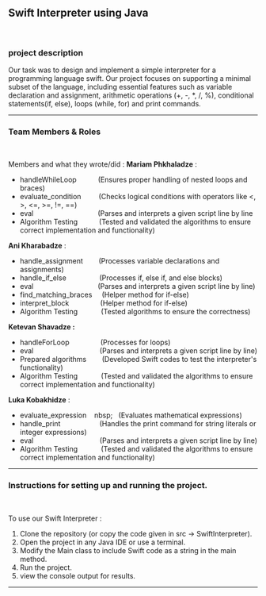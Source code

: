 ## **Swift Interpreter using Java**
&nbsp;
### **project description**

Our task was to design and implement a simple interpreter for a programming language swift.
Our project focuses on supporting a minimal subset of the language, including essential features such as variable declaration and assignment, arithmetic operations (+, -, *, /, %), conditional statements(if, else), loops (while, for)  and print commands.




____________________________________________
### **Team Members & Roles**
&nbsp;


Members and what they wrote/did :
**Mariam Phkhaladze** :
* handleWhileLoop&nbsp;&nbsp;&nbsp;&nbsp;&nbsp;&nbsp;&nbsp;&nbsp;&nbsp;&nbsp;&nbsp;(Ensures proper handling of nested loops and braces)
* evaluate_condition &nbsp;&nbsp;&nbsp;&nbsp;&nbsp;&nbsp;&nbsp;&nbsp;(Checks logical conditions with operators like <, >, <=, >=, !=, ==)
* eval&nbsp;&nbsp;&nbsp;&nbsp;&nbsp;&nbsp;&nbsp;&nbsp;&nbsp;&nbsp;&nbsp;&nbsp;&nbsp;&nbsp;&nbsp;&nbsp;&nbsp;&nbsp;&nbsp;&nbsp;&nbsp;&nbsp;&nbsp;&nbsp;&nbsp;&nbsp;&nbsp;&nbsp;&nbsp;&nbsp;&nbsp;&nbsp;&nbsp;(Parses and interprets a given script line by line
* Algorithm Testing&nbsp;&nbsp;&nbsp;&nbsp;&nbsp;&nbsp;&nbsp;&nbsp;&nbsp;&nbsp;&nbsp;(Tested and validated the algorithms to ensure correct implementation and functionality)

**Ani Kharabadze**    :
* handle_assignment&nbsp;&nbsp;&nbsp;&nbsp;&nbsp;&nbsp;&nbsp;&nbsp;(Processes variable declarations and assignments)
* handle_if_else&nbsp;&nbsp;&nbsp;&nbsp;&nbsp;&nbsp;&nbsp;&nbsp;&nbsp;&nbsp;&nbsp;&nbsp;&nbsp;&nbsp;&nbsp;&nbsp;&nbsp;(Processes if, else if, and else blocks)
* eval&nbsp;&nbsp;&nbsp;&nbsp;&nbsp;&nbsp;&nbsp;&nbsp;&nbsp;&nbsp;&nbsp;&nbsp;&nbsp;&nbsp;&nbsp;&nbsp;&nbsp;&nbsp;&nbsp;&nbsp;&nbsp;&nbsp;&nbsp;&nbsp;&nbsp;&nbsp;&nbsp;&nbsp;&nbsp;&nbsp;&nbsp;&nbsp;&nbsp;(Parses and interprets a given script line by line)
* find_matching_braces&nbsp;&nbsp;&nbsp;&nbsp;&nbsp;(Helper method for if-else)
* interpret_block&nbsp;&nbsp;&nbsp;&nbsp;&nbsp;&nbsp;&nbsp;&nbsp;&nbsp;&nbsp;&nbsp;&nbsp;&nbsp;&nbsp;&nbsp;&nbsp;(Helper method for if-else)
* Algorithm Testing&nbsp;&nbsp;&nbsp;&nbsp;&nbsp;&nbsp;&nbsp;&nbsp;&nbsp;&nbsp;&nbsp;&nbsp;(Tested algorithms to ensure the correctness)

**Ketevan Shavadze  :**
* handleForLoop&nbsp;&nbsp;&nbsp;&nbsp;&nbsp;&nbsp;&nbsp;&nbsp;&nbsp;&nbsp;&nbsp;&nbsp;&nbsp;&nbsp;&nbsp;&nbsp;(Processes for loops)
* eval&nbsp;&nbsp;&nbsp;&nbsp;&nbsp;&nbsp;&nbsp;&nbsp;&nbsp;&nbsp;&nbsp;&nbsp;&nbsp;&nbsp;&nbsp;&nbsp;&nbsp;&nbsp;&nbsp;&nbsp;&nbsp;&nbsp;&nbsp;&nbsp;&nbsp;&nbsp;&nbsp;&nbsp;&nbsp;&nbsp;&nbsp;&nbsp;&nbsp;&nbsp;(Parses and interprets a given script line by line)
* Prepared algorithms&nbsp;&nbsp;&nbsp;&nbsp;&nbsp;&nbsp;&nbsp;&nbsp;(Developed Swift codes to test the interpreter's functionality)
* Algorithm Testing&nbsp;&nbsp;&nbsp;&nbsp;&nbsp;&nbsp;&nbsp;&nbsp;&nbsp;&nbsp;&nbsp;     (Tested and validated the algorithms to ensure correct implementation and functionality)

**Luka Kobakhidze**   :
* evaluate_expression &nbsp;&nbsp;&nbsp;nbsp;&nbsp;&nbsp;&nbsp;(Evaluates mathematical expressions)
* handle_print&nbsp;&nbsp;&nbsp;&nbsp;&nbsp;&nbsp;&nbsp;&nbsp;&nbsp;&nbsp;&nbsp;&nbsp;&nbsp;&nbsp;&nbsp;&nbsp;&nbsp;&nbsp;&nbsp;&nbsp;(Handles the print command for string literals or integer expressions)
* eval&nbsp;&nbsp;&nbsp;&nbsp;&nbsp;&nbsp;&nbsp;&nbsp;&nbsp;&nbsp;&nbsp;&nbsp;&nbsp;&nbsp;&nbsp;&nbsp;&nbsp;&nbsp;&nbsp;&nbsp;&nbsp;&nbsp;&nbsp;&nbsp;&nbsp;&nbsp;&nbsp;&nbsp;&nbsp;&nbsp;&nbsp;&nbsp;&nbsp;&nbsp;(Parses and interprets a given script line by line)
* Algorithm Testing&nbsp;&nbsp;&nbsp;&nbsp;&nbsp;&nbsp;&nbsp;&nbsp;&nbsp;&nbsp;&nbsp;&nbsp;(Tested and validated the algorithms to ensure correct implementation and functionality)




____________________________________________
### Instructions for setting up and running the project.
&nbsp;

To use our Swift Interpreter :
1. Clone the repository (or copy the code given in src -> SwiftInterpreter).
2. Open the project in any Java IDE or use a terminal. 
3. Modify the Main class to include Swift code as a string in the main method.
4. Run the project. 
5. view the console output for results.
____________________________________________












